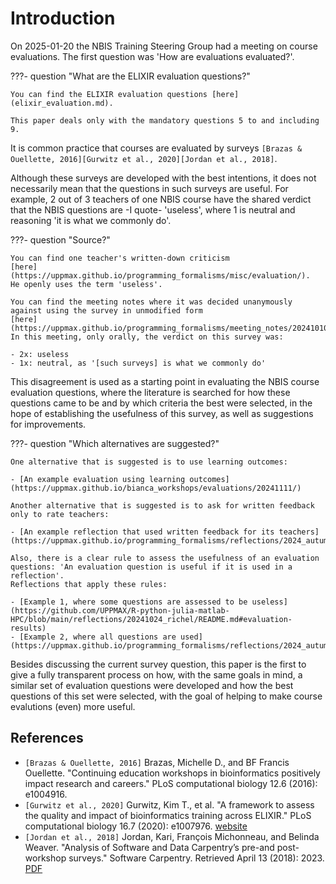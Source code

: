 # Introduction

On 2025-01-20 the NBIS Training Steering Group had
a meeting on course evaluations.
The first question was 'How are evaluations evaluated?'.

???- question "What are the ELIXIR evaluation questions?"

    You can find the ELIXIR evaluation questions [here](elixir_evaluation.md).

    This paper deals only with the mandatory questions 5 to and including 9.

It is common practice that courses are evaluated by surveys
`[Brazas & Ouellette, 2016][Gurwitz et al., 2020][Jordan et al., 2018]`.

Although these surveys are developed with the best intentions, 
it does not necessarily mean that the questions in such surveys are useful.
For example, 2 out of 3 teachers of one NBIS course have the shared verdict
that the NBIS questions are -I quote- 'useless', where 1 is neutral and
reasoning 'it is what we commonly do'.

???- question "Source?"

    You can find one teacher's written-down criticism
    [here](https://uppmax.github.io/programming_formalisms/misc/evaluation/).
    He openly uses the term 'useless'.

    You can find the meeting notes where it was decided unanymously
    against using the survey in unmodified form
    [here](https://uppmax.github.io/programming_formalisms/meeting_notes/20241010/).
    In this meeting, only orally, the verdict on this survey was:

    - 2x: useless
    - 1x: neutral, as '[such surveys] is what we commonly do'

This disagreement is used as a starting point in evaluating the
NBIS course evaluation questions,
where the literature is searched for how these questions
came to be and by which criteria the best were selected,
in the hope of establishing the usefulness of this survey,
as well as suggestions for improvements.

???- question "Which alternatives are suggested?"

    One alternative that is suggested is to use learning outcomes:

    - [An example evaluation using learning outcomes](https://uppmax.github.io/bianca_workshops/evaluations/20241111/)

    Another alternative that is suggested is to ask for written feedback
    only to rate teachers:

    - [An example reflection that used written feedback for its teachers](https://uppmax.github.io/programming_formalisms/reflections/2024_autumn/20241122_richel/)

    Also, there is a clear rule to assess the usefulness of an evaluation
    questions: 'An evaluation question is useful if it is used in a reflection'.
    Reflections that apply these rules:

    - [Example 1, where some questions are assessed to be useless](https://github.com/UPPMAX/R-python-julia-matlab-HPC/blob/main/reflections/20241024_richel/README.md#evaluation-results)
    - [Example 2, where all questions are used](https://uppmax.github.io/programming_formalisms/reflections/2024_autumn/20241122_richel/)

Besides discussing the current survey question,
this paper is the first to give a fully transparent process
on how, with the same goals in mind, a similar set of
evaluation questions were developed
and how the best questions of this set were selected,
with the goal of helping to make course evalutions (even) more useful.

## References

- `[Brazas & Ouellette, 2016]`
  Brazas, Michelle D., and BF Francis Ouellette.
  "Continuing education workshops in bioinformatics positively impact
 research and careers." PLoS computational biology 12.6 (2016): e1004916.
- `[Gurwitz et al., 2020]`
  Gurwitz, Kim T., et al.
  "A framework to assess the quality and impact of bioinformatics training
  across ELIXIR." PLoS computational biology 16.7 (2020): e1007976.
  [website](https://journals.plos.org/ploscompbiol/article?id=10.1371/journal.pcbi.1007976)
- `[Jordan et al., 2018]`
  Jordan, Kari, François Michonneau, and Belinda Weaver.
  "Analysis of Software and Data Carpentry’s pre-and post-workshop surveys."
  Software Carpentry. Retrieved April 13 (2018): 2023.
  [PDF](papers/jordan_et_al_2018.pdf)
